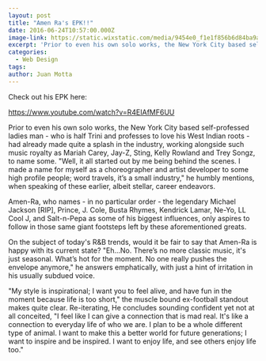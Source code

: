```yaml
---
layout: post
title: "Amen Ra's EPK!!"
date: 2016-06-24T10:57:00.000Z
image-link: https://static.wixstatic.com/media/9454e0_f1e1f856b6d84ba9a478b1fcbfb47a24.jpg/v1/fill/w_640,h_640,al_c,q_90/9454e0_f1e1f856b6d84ba9a478b1fcbfb47a24.jpg
excerpt: 'Prior to even his own solo works, the New York City based self-professed ladies man - who is half Trini and professes to love his West Indian roots - had already made quite a splash'
categories:
  - Web Design
tags:
author: Juan Motta
---
```



Check out his EPK here:

https://www.youtube.com/watch?v=R4EIAfMF6UU

Prior to even his own solo works, the New York City based self-professed ladies man - who is half Trini and professes to love his West Indian roots - had already made quite a splash in the industry, working alongside such music royalty as Mariah Carey, Jay-Z, Sting, Kelly Rowland and Trey Songz, to name some. "Well, it all started out by me being behind the scenes. I made a name for myself as a choreographer and artist developer to some high profile people; word travels, it’s a small industry," he humbly mentions, when speaking of these earlier, albeit stellar, career endeavors.

Amen-Ra, who names - in no particular order - the legendary Michael Jackson [RIP], Prince, J. Cole, Busta Rhymes, Kendrick Lamar, Ne-Yo, LL Cool J, and Salt-n-Pepa as some of his biggest influences, only aspires to follow in those same giant footsteps left by these aforementioned greats.

On the subject of today's R&B trends, would it be fair to say that Amen-Ra is happy with its current state? "Eh…No. There’s no more classic music, it's just seasonal. What’s hot for the moment. No one really pushes the envelope anymore," he answers emphatically, with just a hint of irritation in his usually subdued voice.

"My style is inspirational; I want you to feel alive, and have fun in the moment because life is too short," the muscle bound ex-football standout makes quite clear. Re-iterating, He concludes sounding confident yet not at all conceited, "I feel like I can give a connection that is mad real. It's like a connection to everyday life of who we are. I plan to be a whole different type of animal. I want to make this a better world for future generations; I want to inspire and be inspired. I want to enjoy life, and see others enjoy life too."